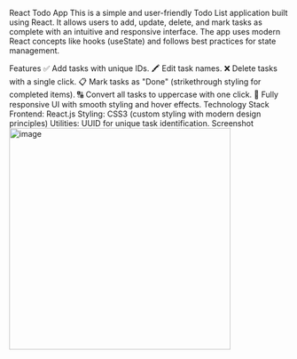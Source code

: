 React Todo App
This is a simple and user-friendly Todo List application built using React. It allows users to add, update, delete, and mark tasks as complete with an intuitive and responsive interface. The app uses modern React concepts like hooks (useState) and follows best practices for state management.

Features
✅ Add tasks with unique IDs.
🖍️ Edit task names.
❌ Delete tasks with a single click.
📋 Mark tasks as "Done" (strikethrough styling for completed items).
🔠 Convert all tasks to uppercase with one click.
🎨 Fully responsive UI with smooth styling and hover effects.
Technology Stack
Frontend: React.js
Styling: CSS3 (custom styling with modern design principles)
Utilities: UUID for unique task identification.
Screenshot
<img width="399" alt="image" src="https://github.com/user-attachments/assets/8dc4342b-f850-4994-9914-dc97dc7f3c7a" />
